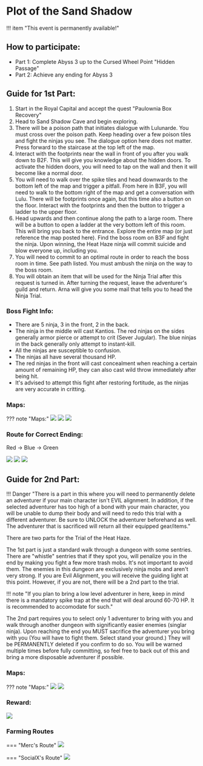 # Plot of the Sand Shadow

!!! item "This event is permanently available!"

## How to participate:

- Part 1: Complete Abyss 3 up to the Cursed Wheel Point "Hidden Passage"
- Part 2: Achieve any ending for Abyss 3

## Guide for 1st Part:

1. Start in the Royal Capital and accept the quest "Paulownia Box Recovery"
2. Head to Sand Shadow Cave and begin exploring.
3. There will be a poison path that initiates dialogue with Lulunarde. You must cross over the poison path. Keep heading over a few poison tiles and fight the ninjas you see. The dialogue option here does not matter. Press forward to the staircase at the top left of the map.
4. Interact with the footprints near the wall in front of you after you walk down to B2F. This will give you knowledge about the hidden doors. To activate the hidden doors, you will need to tap on the wall and then it will become like a normal door.
5. You will need to walk over the spike tiles and head downwards to the bottom left of the map and trigger a pitfall. From here in B3F, you will need to walk to the bottom right of the map and get a conversation with Lulu. There will be footprints once again, but this time also a button on the floor. Interact with the footprints and then the button to trigger a ladder to the upper floor.
6. Head upwards and then continue along the path to a large room. There will be a button to open a ladder at the very bottom left of this room. This will bring you back to the entrance. Explore the entire map (or just reference the map posted here). Find the boss room on B3F and fight the ninja. Upon winning, the Heat Haze ninja will commit suicide and blow everyone up, including you.
7. You will need to commit to an optimal route in order to reach the boss room in time. See path listed. You must ambush the ninja on the way to the boss room.
8. You will obtain an item that will be used for the Ninja Trial after this request is turned in. After turning the request, leave the adventurer's guild and return. Arna will give you some mail that tells you to head the Ninja Trial.

### Boss Fight Info:

- There are 5 ninja, 3 in the front, 2 in the back.
- The ninja in the middle will cast Kantios. The red ninjas on the sides generally armor pierce or attempt to crit (Sever Jugular). The blue ninjas in the back generally only attempt to instant-kill.
- All the ninjas are susceptible to confusion.
- The ninjas all have several thousand HP.
- The red ninjas in the front will cast concealment when reaching a certain amount of remaining HP, they can also cast wild throw immediately after being hit.
- It's advised to attempt this fight after restoring fortitude, as the ninjas are very accurate in critting.

### Maps:

??? note "Maps:"
    ![](img/sand-shadow-cave-b1f.jpg)
    ![](img/sand-shadow-cave-b2f.jpg)
    ![](img/sand-shadow-cave-b3f.jpg)

### Route for Correct Ending:

Red -> Blue -> Green

![](img/route1.png)
![](img/route2.png)
![](img/route3.png)

## Guide for 2nd Part:

!!! Danger "There is a part in this where you will need to permanently delete an adventurer if your main character isn't EVIL alignment. In addition, if the selected adventurer has too high of a bond with your main character, you will be unable to dump their body and will need to redo this trial with a different adventurer. Be sure to UNLOCK the adventurer beforehand as well. The adventurer that is sacrificed will return all their equipped gear/items."

There are two parts for the Trial of the Heat Haze. 

The 1st part is just a standard walk through a dungeon with some sentries. There are "whistle" sentries that if they spot you, will penalize you in the end by making you fight a few more trash mobs. It's not important to avoid them. The enemies in this dungeon are exclusively ninja mobs and aren't very strong. If you are Evil Alignment, you will receive the guiding light at this point. However, if you are not, there will be a 2nd part to the trial.

!!! note "If you plan to bring a low level adventurer in here, keep in mind there is a mandatory spike trap at the end that will deal around 60-70 HP. It is recommended to accomodate for such."

The 2nd part requires you to select only 1 adventurer to bring with you and walk through another dungeon with significantly easier enemies (singlar ninja). Upon reaching the end you MUST sacrifice the adventurer you bring with you (You will have to fight them. Select stand your ground.) They will be PERMANENTLY deleted if you confirm to do so. You will be warned multiple times before fully committing, so feel free to back out of this and bring a more disposable adventurer if possible. 

### Maps:

??? note "Maps:"
    ![](img/trial-of-heat-haze-b1f.jpg)
    ![](img/trial-of-heat-haze-b2f.jpg)

### Reward:

![](img/ninja-guiding-light.png)

### Farming Routes



=== "Merc's Route"
    ![](img/farming/merc.png)

=== "SocialX's Route"
    ![](img/farming/social-farm.jpg)
